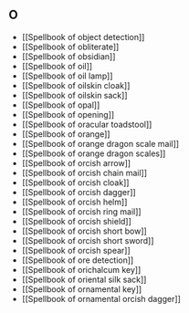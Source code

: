## O

- [[Spellbook of object detection]]
- [[Spellbook of obliterate]]
- [[Spellbook of obsidian]]
- [[Spellbook of oil]]
- [[Spellbook of oil lamp]]
- [[Spellbook of oilskin cloak]]
- [[Spellbook of oilskin sack]]
- [[Spellbook of opal]]
- [[Spellbook of opening]]
- [[Spellbook of oracular toadstool]]
- [[Spellbook of orange]]
- [[Spellbook of orange dragon scale mail]]
- [[Spellbook of orange dragon scales]]
- [[Spellbook of orcish arrow]]
- [[Spellbook of orcish chain mail]]
- [[Spellbook of orcish cloak]]
- [[Spellbook of orcish dagger]]
- [[Spellbook of orcish helm]]
- [[Spellbook of orcish ring mail]]
- [[Spellbook of orcish shield]]
- [[Spellbook of orcish short bow]]
- [[Spellbook of orcish short sword]]
- [[Spellbook of orcish spear]]
- [[Spellbook of ore detection]]
- [[Spellbook of orichalcum key]]
- [[Spellbook of oriental silk sack]]
- [[Spellbook of ornamental key]]
- [[Spellbook of ornamental orcish dagger]]
